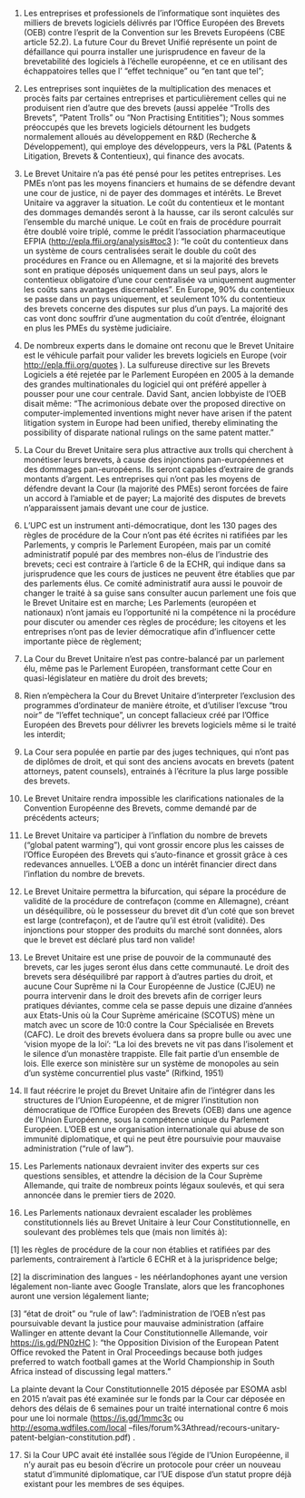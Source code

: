 1. Les entreprises et professionels de l’informatique sont inquiètes des milliers de brevets logiciels délivrés par l’Office Européen des Brevets (OEB) contre l’esprit de la Convention sur les Brevets Européens (CBE article 52.2). La future Cour du Brevet Unifié représente un point de défaillance qui pourra installer une jurisprudence en faveur de la brevetabilité des logiciels à l’échelle européenne, et ce en utilisant des échappatoires telles que l’ “effet technique” ou “en tant que tel”;

2. Les entreprises sont inquiètes de la multiplication des menaces et procès faits par certaines entreprises et particulièrement celles qui ne produisent rien d’autre que des brevets (aussi appelée “Trolls des Brevets”, “Patent Trolls” ou “Non Practising Entitities”); Nous sommes préoccupés que les brevets logiciels détournent les budgets normalement alloués au développement en R&D (Recherche & Développement), qui employe des développeurs, vers la P&L (Patents & Litigation, Brevets & Contentieux), qui finance des avocats.

3. Le Brevet Unitaire n’a pas été pensé pour les petites entreprises. Les PMEs n’ont pas les moyens financiers et humains de se défendre devant une cour de justice, ni de payer des dommages et intérêts. Le Brevet Unitaire va aggraver la situation. Le coût du contentieux et le montant des dommages demandés seront à la hausse, car ils seront calculés sur l’ensemble du marché unique. Le coût en frais de procédure pourrait être doublé voire triplé, comme le prédit l’association pharmaceutique EFPIA (<http://epla.ffii.org/analysis#toc3>  ): “le coût du contentieux dans un système de cours centralisées serait le double du coût des procédures en France ou en Allemagne, et si la majorité des brevets sont en pratique déposés uniquement dans un seul pays, alors le contentieux obligatoire d’une cour centralisée va uniquement augmenter les coûts sans avantages discernables”. En Europe, 90% du contentieux se passe dans un pays uniquement, et seulement 10% du contentieux des brevets concerne des disputes sur plus d’un pays. La majorité des cas vont donc souffrir d’une augmentation du coût d’entrée, éloignant en plus les PMEs du système judiciaire.

4. De nombreux experts dans le domaine ont reconu que le Brevet Unitaire est le véhicule parfait pour valider les brevets logiciels en Europe (voir <http://epla.ffii.org/quotes>  ). La sulfureuse directive sur les Brevets Logiciels a été rejetée par le Parlement Européen en 2005 à la demande des grandes multinationales du logiciel qui ont préféré appeller à pousser pour une cour centrale. David Sant, ancien lobbyiste de l’OEB disait même: “The acrimonious debate over the proposed directive on computer-implemented inventions might never have arisen if the patent litigation system in Europe had been unified, thereby eliminating the possibility of disparate national rulings on the same patent matter.”

5. La Cour du Brevet Unitaire sera plus attractive aux trolls qui cherchent à monétiser leurs brevets, à cause des injonctions pan-européennes et des dommages pan-européens. Ils seront capables d’extraire de grands montants d’argent. Les entreprises qui n’ont pas les moyens de défendre devant la Cour (la majorité des PMEs) seront forcées de faire un accord à l’amiable et de payer; La majorité des disputes de brevets n’apparaissent jamais devant une cour de justice.

6. L’UPC est un instrument anti-démocratique, dont les 130 pages des règles de procédure de la Cour n’ont pas été écrites ni ratifiées par les Parlements, y compris le Parlement Européen, mais par un comité administratif populé par des membres non-élus de l’industrie des brevets; ceci est contraire à l’article 6 de la ECHR, qui indique dans sa jurisprudence que les cours de justices ne peuvent être établies que par des parlements élus. Ce comité administratif aura aussi le pouvoir de changer le traité à sa guise sans consulter aucun parlement une fois que le Brevet Unitaire est en marche; Les Parlements (européen et nationaux) n’ont jamais eu l’opportunité ni la compétence ni la procédure pour discuter ou amender ces règles de procédure; les citoyens et les entreprises n’ont pas de levier démocratique afin d’influencer cette importante pièce de règlement;

7. La Cour du Brevet Unitaire n’est pas contre-balancé par un parlement élu, même pas le Parlement Européen, transformant cette Cour en quasi-législateur en matière du droit des brevets;

8. Rien n’empèchera la Cour du Brevet Unitaire d’interpreter l’exclusion des programmes d’ordinateur de manière étroite, et d’utiliser l’excuse “trou noir” de “l’effet technique”, un concept fallacieux créé par l’Office Européen des Brevets pour délivrer les brevets logiciels même si le traité les interdit;

9. La Cour sera populée en partie par des juges techniques, qui n’ont pas de diplômes de droit, et qui sont des anciens avocats en brevets (patent attorneys, patent counsels), entrainés à l’écriture la plus large possible des brevets.

10. Le Brevet Unitaire rendra impossible les clarifications nationales de la Convention Européenne des Brevets, comme demandé par de précédents acteurs;

11. Le Brevet Unitaire va participer à l’inflation du nombre de brevets (“global patent warming”), qui vont grossir encore plus les caisses de l’Office Européen des Brevets qui s’auto-finance et grossit grâce à ces redevances annuelles. L’OEB a donc un intérêt financier direct dans l’inflation du nombre de brevets.

12. Le Brevet Unitaire permettra la bifurcation, qui sépare la procédure de validité de la procédure de contrefaçon (comme en Allemagne), créant un déséquilibre, où le possesseur du brevet dit d’un coté que son brevet est large (contrefaçon), et de l’autre qu’il est étroit (validité). Des injonctions pour stopper des produits du marché sont données, alors que le brevet est déclaré plus tard non valide!

13. Le Brevet Unitaire est une prise de pouvoir de la communauté des brevets, car les juges seront élus dans cette communauté. Le droit des brevets sera déséquilibré par rapport à d’autres parties du droit, et aucune Cour Suprême ni la Cour Européenne de Justice (CJEU) ne pourra intervenir dans le droit des brevets afin de corriger leurs pratiques déviantes, comme cela se passe depuis une dizaine d’années aux Etats-Unis où la Cour Suprème américaine (SCOTUS) mène un match avec un score de 10:0 contre la Cour Spécialisée en Brevets (CAFC). Le droit des brevets évoluera dans sa propre bulle ou avec une ‘vision myope de la loi’: “La loi des brevets ne vit pas dans l’isolement et le silence d’un monastère trappiste. Elle fait partie d’un ensemble de lois. Elle exerce son ministère sur un système de monopoles au sein d’un système concurrentiel plus vaste” (Rifkind, 1951)

14. Il faut réécrire le projet du Brevet Unitaire afin de l’intégrer dans les structures de l’Union Européenne, et de migrer l’institution non démocratique de l’Office Européen des Brevets (OEB) dans une agence de l’Union Européenne, sous la compétence unique du Parlement Européen. L’OEB est une organisation internationale qui abuse de son immunité diplomatique, et qui ne peut être poursuivie pour mauvaise administration (“rule of law”).

15. Les Parlements nationaux devraient inviter des experts sur ces questions sensibles, et attendre la décision de la Cour Suprème Allemande, qui traite de nombreux points légaux soulevés, et qui sera annoncée dans le premier tiers de 2020.

16. Les Parlements nationaux devraient escalader les problèmes constitutionnels liés au Brevet Unitaire à leur Cour Constitutionnelle, en soulevant des problèmes tels que (mais non limités à):

[1] les règles de procédure de la cour non établies et ratifiées par des parlements, contrairement à l’article 6 ECHR et à la jurispridence belge;

[2] la discrimination des langues - les néérlandophones ayant une version légalement non-liante avec Google Translate, alors que les francophones auront une version légalement liante;

[3] “état de droit” ou “rule of law”: l’administration de l’OEB n’est pas poursuivable devant la justice pour mauvaise administration (affaire Wallinger en attente devant la Cour Constitutionnelle Allemande, voir <https://is.gd/PN0zHC>  ): “the Opposition Division of the European Patent Office revoked the Patent in Oral Proceedings because both judges preferred to watch football games at the World Championship in South Africa instead of discussing legal matters.”

La plainte devant la Cour Constitutionnelle 2015 déposée par ESOMA asbl en 2015 n’avait pas été examinée sur le fonds par la Cour car déposée en dehors des délais de 6 semaines pour un traité international contre 6 mois pour une loi normale (<https://is.gd/1mmc3c>   ou <http://esoma.wdfiles.com/local>  –files/forum%3Athread/recours-unitary-patent-belgian-constitution.pdf) .

17. Si la Cour UPC avait été installée sous l’égide de l’Union Européenne, il n’y aurait pas eu besoin d’écrire un protocole pour créer un nouveau statut d’immunité diplomatique, car l’UE dispose d’un statut propre déjà existant pour les membres de ses équipes.
